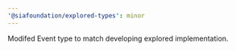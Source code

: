 ```yaml
---
'@siafoundation/explored-types': minor
---
```


Modifed Event type to match developing explored implementation.
